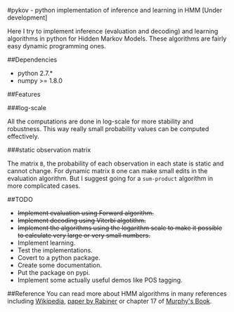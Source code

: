 #pykov - python implementation of inference and learning in HMM [Under development]

Here I try to implement inference (evaluation and decoding) and learning  algorithms in python for Hidden Markov Models. These algorithms are fairly easy dynamic programming ones.

##Dependencies

* python 2.7.*
* numpy >= 1.8.0

##Features

###log-scale

All the computations are done in log-scale for more stability and robustness. This way really small probability values can be computed effectively.

###static observation matrix

The matrix `B`, the probability of each observation in each state is static and cannot change. For dynamic matrix `B` one can make small edits in the evaluation algorithm. But I suggest going for a `sum-product` algorithm in more complicated cases.

##TODO

* ~~Implement evaluation using Forward algorithm.~~
* ~~Implement decoding using Viterbi algotithm.~~
* ~~Implement the algorithms using the logarithm scale to make it possible to calculate very large or very small numbers.~~
* Implement learning.
* Test the implementations.
* Covert to a python package.
* Create some documentation.
* Put the package on pypi.
* Implement some actually useful demos like POS tagging.

##Reference
You can read more about HMM algorithms in many references including [Wikipedia](http://en.wikipedia.org/wiki/Hidden_Markov_model), [paper by Rabiner](http://www.cs.ubc.ca/~murphyk/Bayes/rabiner.pdf) or chapter 17 of [Murphy's Book](http://www.cs.ubc.ca/~murphyk/MLbook/).
